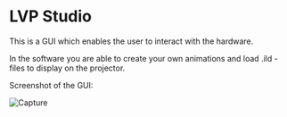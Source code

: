 # LVP Studio 
This is a GUI which enables the user to interact with the hardware.

In the software you are able to create your own animations and load .ild - files to display on the projector.

Screenshot of the GUI:

![Capture](https://user-images.githubusercontent.com/40501092/187156594-8f5e50e2-35cd-4bd5-acaf-a12d86de7dc2.PNG)
